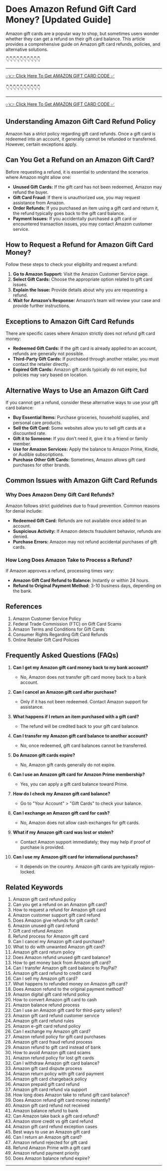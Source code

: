 # Does Amazon Refund Gift Card Money? [Updated Guide]

Amazon gift cards are a popular way to shop, but sometimes users wonder whether they can get a refund on their gift card balance. This article provides a comprehensive guide on Amazon gift card refunds, policies, and alternative solutions.

👇👇👇👇👇👇👇👇👇👇

---

[✅👉 Click Here To Get AMAZON GIFT CARD CODE ✅](https://therewardgate.com/free-amazon-code/)

👇👇👇👇👇👇👇👇👇👇

---

[✅👉 Click Here To Get AMAZON GIFT CARD CODE ✅](https://therewardgate.com/free-amazon-code/)


## Understanding Amazon Gift Card Refund Policy

Amazon has a strict policy regarding gift card refunds. Once a gift card is redeemed into an account, it generally cannot be refunded or transferred. However, certain exceptions apply.

## Can You Get a Refund on an Amazon Gift Card?

Before requesting a refund, it is essential to understand the scenarios where Amazon might allow one:

- **Unused Gift Cards:** If the gift card has not been redeemed, Amazon may refund the buyer.
- **Gift Card Fraud:** If there is unauthorized use, you may request assistance from Amazon.
- **Order Refunds:** If you purchased an item using a gift card and return it, the refund typically goes back to the gift card balance.
- **Payment Issues:** If you accidentally purchased a gift card or encountered transaction issues, you may contact Amazon customer service.

## How to Request a Refund for Amazon Gift Card Money?

Follow these steps to check your eligibility and request a refund:

1. **Go to Amazon Support:** Visit the Amazon Customer Service page.
2. **Select Gift Cards:** Choose the appropriate option related to gift card issues.
3. **Explain the Issue:** Provide details about why you are requesting a refund.
4. **Wait for Amazon’s Response:** Amazon’s team will review your case and provide further instructions.

## Exceptions to Amazon Gift Card Refunds

There are specific cases where Amazon strictly does not refund gift card money:

- **Redeemed Gift Cards:** If the gift card is already applied to an account, refunds are generally not possible.
- **Third-Party Gift Cards:** If purchased through another retailer, you must contact the retailer directly.
- **Expired Gift Cards:** Amazon gift cards typically do not expire, but policies may vary based on location.

## Alternative Ways to Use an Amazon Gift Card

If you cannot get a refund, consider these alternative ways to use your gift card balance:

- **Buy Essential Items:** Purchase groceries, household supplies, and personal care products.
- **Sell the Gift Card:** Some websites allow you to sell gift cards at a discounted rate.
- **Gift it to Someone:** If you don’t need it, give it to a friend or family member.
- **Use for Amazon Services:** Apply the balance to Amazon Prime, Kindle, or Audible subscriptions.
- **Purchase Other Gift Cards:** Sometimes, Amazon allows gift card purchases for other brands.

## Common Issues with Amazon Gift Card Refunds

### Why Does Amazon Deny Gift Card Refunds?
Amazon follows strict guidelines due to fraud prevention. Common reasons for denial include:

- **Redeemed Gift Card:** Refunds are not available once added to an account.
- **Suspicious Activity:** If Amazon detects fraudulent behavior, refunds are denied.
- **Purchase Errors:** Amazon may not refund accidental purchases of gift cards.

### How Long Does Amazon Take to Process a Refund?
If Amazon approves a refund, processing times vary:

- **Amazon Gift Card Refund to Balance:** Instantly or within 24 hours.
- **Refund to Original Payment Method:** 3-10 business days, depending on the bank.

## References
1. Amazon Customer Service Policy
2. Federal Trade Commission (FTC) on Gift Card Scams
3. Amazon Terms and Conditions for Gift Cards
4. Consumer Rights Regarding Gift Card Refunds
5. Online Retailer Gift Card Policies

## Frequently Asked Questions (FAQs)

1. **Can I get my Amazon gift card money back to my bank account?**
   - No, Amazon does not transfer gift card money back to a bank account.

2. **Can I cancel an Amazon gift card after purchase?**
   - Only if it has not been redeemed. Contact Amazon support for assistance.

3. **What happens if I return an item purchased with a gift card?**
   - The refund will be credited back to your gift card balance.

4. **Can I transfer my Amazon gift card balance to another account?**
   - No, once redeemed, gift card balances cannot be transferred.

5. **Do Amazon gift cards expire?**
   - No, Amazon gift cards generally do not expire.

6. **Can I use an Amazon gift card for Amazon Prime membership?**
   - Yes, you can apply a gift card balance toward Prime.

7. **How do I check my Amazon gift card balance?**
   - Go to "Your Account" > "Gift Cards" to check your balance.

8. **Can I exchange an Amazon gift card for cash?**
   - No, Amazon does not allow cash exchanges for gift cards.

9. **What if my Amazon gift card was lost or stolen?**
   - Contact Amazon support immediately; they may help if proof of purchase is provided.

10. **Can I use my Amazon gift card for international purchases?**
    - It depends on the country. Amazon gift cards are typically region-locked.

## Related Keywords

1. Amazon gift card refund policy  
2. Can you get a refund on an Amazon gift card?  
3. How to request a refund for Amazon gift card  
4. Amazon customer support gift card refund  
5. Does Amazon give refunds for gift cards?  
6. Amazon unused gift card refund  
7. Gift card refund Amazon  
8. Refund process for Amazon gift card  
9. Can I cancel my Amazon gift card purchase?  
10. What to do with unwanted Amazon gift card?  
11. Amazon gift card return policy  
12. Does Amazon refund unused gift card balance?  
13. How to get money back from Amazon gift card?  
14. Can I transfer Amazon gift card balance to PayPal?  
15. Amazon gift card refund to credit card  
16. Can I sell my Amazon gift card?  
17. What happens to refunded money on Amazon gift card?  
18. Does Amazon refund to the original payment method?  
19. Amazon digital gift card refund policy  
20. How to convert Amazon gift card to cash  
21. Amazon balance refund process  
22. Can I use an Amazon gift card for third-party sellers?  
23. Amazon gift card refund customer service  
24. Amazon gift card refund rules  
25. Amazon e-gift card refund policy  
26. Can I exchange my Amazon gift card?  
27. Amazon refund policy for gift card purchases  
28. Amazon gift card fraud refund process  
29. Amazon refund to gift card instead of bank  
30. How to avoid Amazon gift card scams  
31. Amazon refund policy for lost gift cards  
32. Can I withdraw Amazon gift card balance?  
33. Amazon gift card dispute process  
34. Amazon return policy with gift card payment  
35. Amazon gift card chargeback policy  
36. Amazon prepaid gift card refund  
37. Amazon gift card refund via support  
38. How long does Amazon take to refund gift card balance?  
39. Does Amazon refund gift card money instantly?  
40. Amazon gift card refund not received  
41. Amazon balance refund to bank  
42. Can Amazon take back a gift card refund?  
43. Amazon store credit vs gift card refund  
44. Amazon gift card refund exception cases  
45. Best ways to use an Amazon gift card  
46. Can I return an Amazon gift card?  
47. Amazon refund rejected for gift card  
48. Refund Amazon Prime with a gift card  
49. Amazon refund payment priority  
50. Does Amazon balance refund expire?  

---